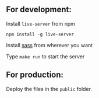 ## For development:

Install `live-server` from npm

`npm install -g live-server`

Install [sass](https://sass-lang.com/install) from wherever you want

Type `make run` to start the server

## For production:
Deploy the files in the `public` folder.





